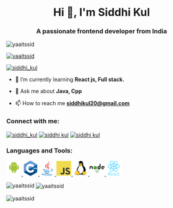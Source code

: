 <h1 align="center">Hi 👋, I'm Siddhi Kul</h1>
<h3 align="center">A passionate frontend developer from India</h3>

<p align="left"> <img src="https://komarev.com/ghpvc/?username=yaaitssid&label=Profile%20views&color=0e75b6&style=flat" alt="yaaitssid" /> </p>

<p align="left"> <a href="https://github.com/ryo-ma/github-profile-trophy"><img src="https://github-profile-trophy.vercel.app/?username=yaaitssid" alt="yaaitssid" /></a> </p>

<p align="left"> <a href="https://twitter.com/siddhi_kul" target="blank"><img src="https://img.shields.io/twitter/follow/siddhi_kul?logo=twitter&style=for-the-badge" alt="siddhi_kul" /></a> </p>

- 🌱 I’m currently learning **React js, Full stack.**

- 💬 Ask me about **Java, Cpp**

- 📫 How to reach me **siddhikul20@gmail.com**

<h3 align="left">Connect with me:</h3>
<p align="left">
<a href="https://twitter.com/siddhi_kul" target="blank"><img align="center" src="https://raw.githubusercontent.com/rahuldkjain/github-profile-readme-generator/master/src/images/icons/Social/twitter.svg" alt="siddhi_kul" height="30" width="40" /></a>
<a href="https://linkedin.com/in/siddhi kul" target="blank"><img align="center" src="https://raw.githubusercontent.com/rahuldkjain/github-profile-readme-generator/master/src/images/icons/Social/linked-in-alt.svg" alt="siddhi kul" height="30" width="40" /></a>
<a href="https://www.leetcode.com/siddhi kul" target="blank"><img align="center" src="https://raw.githubusercontent.com/rahuldkjain/github-profile-readme-generator/master/src/images/icons/Social/leet-code.svg" alt="siddhi kul" height="30" width="40" /></a>
</p>

<h3 align="left">Languages and Tools:</h3>
<p align="left"> <a href="https://developer.android.com" target="_blank" rel="noreferrer"> <img src="https://raw.githubusercontent.com/devicons/devicon/master/icons/android/android-original-wordmark.svg" alt="android" width="40" height="40"/> </a> <a href="https://www.w3schools.com/cpp/" target="_blank" rel="noreferrer"> <img src="https://raw.githubusercontent.com/devicons/devicon/master/icons/cplusplus/cplusplus-original.svg" alt="cplusplus" width="40" height="40"/> </a> <a href="https://www.java.com" target="_blank" rel="noreferrer"> <img src="https://raw.githubusercontent.com/devicons/devicon/master/icons/java/java-original.svg" alt="java" width="40" height="40"/> </a> <a href="https://developer.mozilla.org/en-US/docs/Web/JavaScript" target="_blank" rel="noreferrer"> <img src="https://raw.githubusercontent.com/devicons/devicon/master/icons/javascript/javascript-original.svg" alt="javascript" width="40" height="40"/> </a> <a href="https://www.linux.org/" target="_blank" rel="noreferrer"> <img src="https://raw.githubusercontent.com/devicons/devicon/master/icons/linux/linux-original.svg" alt="linux" width="40" height="40"/> </a> <a href="https://nodejs.org" target="_blank" rel="noreferrer"> <img src="https://raw.githubusercontent.com/devicons/devicon/master/icons/nodejs/nodejs-original-wordmark.svg" alt="nodejs" width="40" height="40"/> </a> <a href="https://reactjs.org/" target="_blank" rel="noreferrer"> <img src="https://raw.githubusercontent.com/devicons/devicon/master/icons/react/react-original-wordmark.svg" alt="react" width="40" height="40"/> </a> </p>

<p><img align="left" src="https://github-readme-stats.vercel.app/api/top-langs?username=yaaitssid&show_icons=true&locale=en&layout=compact" alt="yaaitssid" /></p>

<p>&nbsp;<img align="center" src="https://github-readme-stats.vercel.app/api?username=yaaitssid&show_icons=true&locale=en" alt="yaaitssid" /></p>

<p><img align="center" src="https://github-readme-streak-stats.herokuapp.com/?user=yaaitssid&" alt="yaaitssid" /></p>
<!--
**yaaitssid/yaaitssid** is a ✨ _special_ ✨ repository because its `README.md` (this file) appears on your GitHub profile.

Here are some ideas to get you started:

- 🔭 I’m currently working on ...
- 🌱 I’m currently learning ...
- 👯 I’m looking to collaborate on ...
- 🤔 I’m looking for help with ...
- 💬 Ask me about ...
- 📫 How to reach me: ...
- 😄 Pronouns: ...
- ⚡ Fun fact: ...
-->
